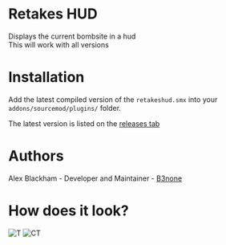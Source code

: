 # Retakes HUD
Displays the current bombsite in a hud  
This will work with all versions 

# Installation
Add the latest compiled version of the `retakeshud.smx` into your `addons/sourcemod/plugins/` folder.

The latest version is listed on the [releases tab](https://github.com/b3none/retakes-hud/releases)

# Authors
Alex Blackham - Developer and Maintainer - [B3none](https://github.com/b3none/)

# How does it look?
![T](https://steamuserimages-a.akamaihd.net/ugc/937196994992026611/4775A7011E1AB4856189BB2DA3C1DF5B8E5FF245/)
![CT](https://steamuserimages-a.akamaihd.net/ugc/937196994992027300/FFFF6864F2268006C704B6981498334C85A7F385/)
